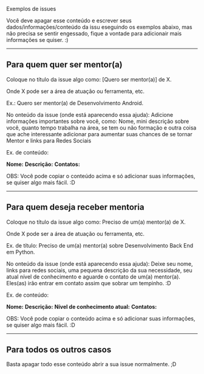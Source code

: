 Exemplos de issues

Você deve apagar esse conteúdo e escrever seus dados/informações/conteúdo da issu eseguindo os exemplos abaixo, mas não precisa se sentir engessado, fique a vontade para adicionair mais informações se quiser. :)

------------------------------------------------------------

## Para quem quer ser mentor(a)

Coloque no título da issue algo como: [Quero ser mentor(a)] de X.

Onde X pode ser a área de atuação ou ferramenta, etc.

Ex.: Quero ser mentor(a) de Desenvolvimento Android.

No onteúdo da issue (onde está aparecendo essa ajuda): Adicione informações importantes sobre você, como: Nome, mini descrição sobre você, quanto tempo trabalha na área, se tem ou não formação e outra coisa que ache interessante adicionar para aumentar suas chances de se tornar Mentor e links para Redes Sociais

Ex. de conteúdo:

**Nome:**
**Descrição:**
**Contatos:**

OBS: Você pode copiar o conteúdo acima e só adicionar suas informações, se quiser algo mais fácil. :D

------------------------------------------------------------

## Para quem deseja receber mentoria

Coloque no título da issue algo como: Preciso de um(a) mentor(a) de X.

Onde X pode ser a área de atuação ou ferramenta, etc.

Ex. de título: Preciso de um(a) mentor(a) sobre Desenvolvimento Back End em Python.

No onteúdo da issue (onde está aparecendo essa ajuda): Deixe seu nome, links para redes sociais, uma pequena descrição da sua necessidade, seu atual nível de conhecimento e aguarde o contato de um(a) mentor(a). Eles(as) irão entrar em contato assim que sobrar um tempinho. :D

Ex. de conteúdo:

**Nome:**
**Descrição:**
**Nível de conhecimento atual:**
**Contatos:**

OBS: Você pode copiar o conteúdo acima e só adicionar suas informações, se quiser algo mais fácil. :D

------------------------------------------------------------

## Para todos os outros casos

Basta apagar todo esse conteúdo abrir a sua issue normalmente. ;D
